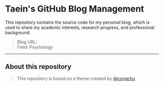 # Taein's GitHub Blog Management

This repository contains the source code for my personal blog, which is used to share my academic interests, research progress, and professional background.

> Blog URL:  <br>
> Field: Psychology

---

## About this repository

> This repository is based on a theme created by [@congchu](https://github.com/congchu/web-porfolio/)
